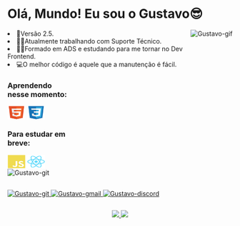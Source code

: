 <h1>Olá, Mundo! Eu sou o Gustavo😎</h1>
<img align="right" alt="Gustavo-gif" height="300" src="https://c.tenor.com/rkY5QA5c3VAAAAAC/gato-digitando.gif"/>
<li>🎉Versão 2.5.</li>
<li>🏋️‍♀️Atualmente trabalhando com Suporte Técnico.</li>
<li>👨‍🎓Formado em ADS e estudando para me tornar no Dev Frontend.</li>
<li>💻O melhor código é aquele que a manutenção é fácil.</li>


  <div style="display: inline_block; width: 10em;">
  <h3>Aprendendo nesse momento:</h3>
    <img align="center" alt="Gustavo-html" height="30" width="40" src="https://raw.githubusercontent.com/devicons/devicon/master/icons/html5/html5-original.svg">
    <img align="center" alt="Gustavo-css" height="30" width="40" src="https://raw.githubusercontent.com/devicons/devicon/master/icons/css3/css3-original.svg">
  </div>

  <div style="display: inline_block; width: 10em;">
  <h3>Para estudar em breve:</h3>
    <img align="center" alt="Gustavo-js" height="30" width="40" src="https://raw.githubusercontent.com/devicons/devicon/master/icons/javascript/javascript-plain.svg">
    <img align="center" alt="Gustavo-react" height="30" width="40" src="https://raw.githubusercontent.com/devicons/devicon/master/icons/react/react-original.svg">
    <img align="center" alt="Gustavo-git" height="30" width="40" src="https://cdn.jsdelivr.net/gh/devicons/devicon/icons/git/git-original.svg" />
  </div>


## 
<a href="https://www.linkedin.com/in/devgustavosantos/" target="_blank"><img alt="Gustavo-git" src="https://img.shields.io/badge/LinkedIn-0077B5?style=for-the-badge&logo=linkedin&logoColor=white" /> </a>
<a href="mailto:gustavom96.santos@gmail.com" target="_blank"><img alt="Gustavo-gmail" src="https://img.shields.io/badge/Gmail-D14836?style=for-the-badge&logo=gmail&logoColor=white" /> </a>
<a href="https://discord.com/channels/940492484197367838/940492484197367840" target="_blank"><img alt="Gustavo-discord" src="https://img.shields.io/badge/Discord-7289DA?style=for-the-badge&logo=discord&logoColor=white"/> </a>

## 


<div align="center">
  <a href="https://github.com/devgustavosantos">
  <img height="120em" src="https://github-readme-stats.vercel.app/api?username=devgustavosantos&show_icons=true&theme=dark&include_all_commits=true&count_private=true"/>
  <img height="120em" src="https://github-readme-stats.vercel.app/api/top-langs/?username=devgustavosantos&layout=compact&langs_count=7&theme=dark"/>
</div>

  
